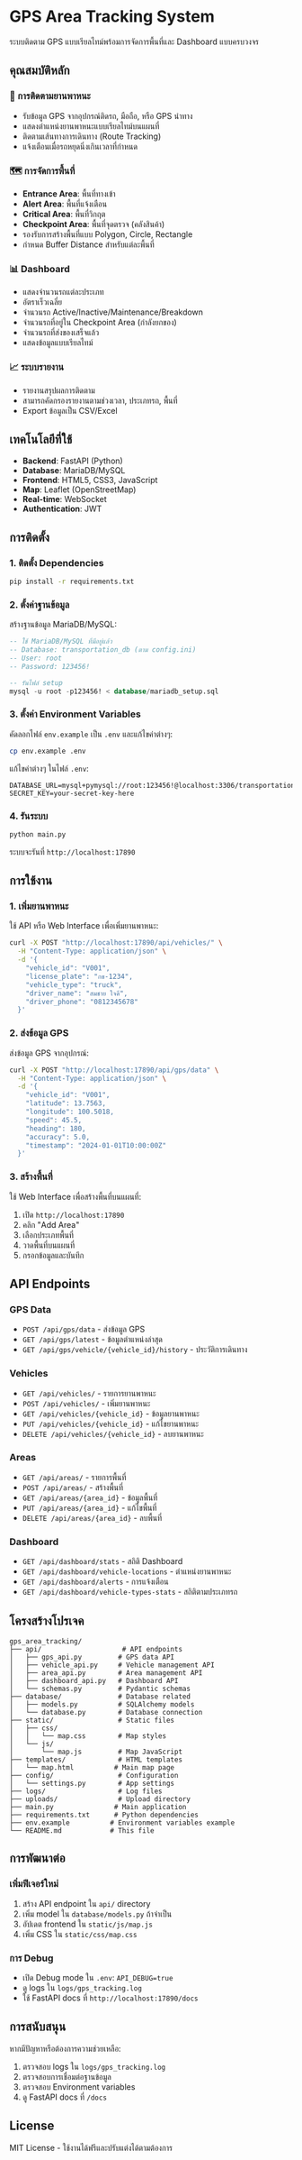 # GPS Area Tracking System

ระบบติดตาม GPS แบบเรียลไทม์พร้อมการจัดการพื้นที่และ Dashboard แบบครบวงจร

## คุณสมบัติหลัก

### 🚗 การติดตามยานพาหนะ
- รับข้อมูล GPS จากอุปกรณ์ติดรถ, มือถือ, หรือ GPS นำทาง
- แสดงตำแหน่งยานพาหนะแบบเรียลไทม์บนแผนที่
- ติดตามเส้นทางการเดินทาง (Route Tracking)
- แจ้งเตือนเมื่อรถหยุดนิ่งเกินเวลาที่กำหนด

### 🗺️ การจัดการพื้นที่
- **Entrance Area**: พื้นที่ทางเข้า
- **Alert Area**: พื้นที่แจ้งเตือน
- **Critical Area**: พื้นที่วิกฤต
- **Checkpoint Area**: พื้นที่จุดตรวจ (คลังสินค้า)
- รองรับการสร้างพื้นที่แบบ Polygon, Circle, Rectangle
- กำหนด Buffer Distance สำหรับแต่ละพื้นที่

### 📊 Dashboard
- แสดงจำนวนรถแต่ละประเภท
- อัตราเร็วเฉลี่ย
- จำนวนรถ Active/Inactive/Maintenance/Breakdown
- จำนวนรถที่อยู่ใน Checkpoint Area (กำลังยกของ)
- จำนวนรถที่ส่งของเสร็จแล้ว
- แสดงข้อมูลแบบเรียลไทม์

### 📈 ระบบรายงาน
- รายงานสรุปผลการติดตาม
- สามารถคัดกรองรายงานตามช่วงเวลา, ประเภทรถ, พื้นที่
- Export ข้อมูลเป็น CSV/Excel

## เทคโนโลยีที่ใช้

- **Backend**: FastAPI (Python)
- **Database**: MariaDB/MySQL
- **Frontend**: HTML5, CSS3, JavaScript
- **Map**: Leaflet (OpenStreetMap)
- **Real-time**: WebSocket
- **Authentication**: JWT

## การติดตั้ง

### 1. ติดตั้ง Dependencies

```bash
pip install -r requirements.txt
```

### 2. ตั้งค่าฐานข้อมูล

สร้างฐานข้อมูล MariaDB/MySQL:

```sql
-- ใช้ MariaDB/MySQL ที่มีอยู่แล้ว
-- Database: transportation_db (ตาม config.ini)
-- User: root
-- Password: 123456!

-- รันไฟล์ setup
mysql -u root -p123456! < database/mariadb_setup.sql
```

### 3. ตั้งค่า Environment Variables

คัดลอกไฟล์ `env.example` เป็น `.env` และแก้ไขค่าต่างๆ:

```bash
cp env.example .env
```

แก้ไขค่าต่างๆ ในไฟล์ `.env`:

```env
DATABASE_URL=mysql+pymysql://root:123456!@localhost:3306/transportation_db
SECRET_KEY=your-secret-key-here
```

### 4. รันระบบ

```bash
python main.py
```

ระบบจะรันที่ `http://localhost:17890`

## การใช้งาน

### 1. เพิ่มยานพาหนะ

ใช้ API หรือ Web Interface เพื่อเพิ่มยานพาหนะ:

```bash
curl -X POST "http://localhost:17890/api/vehicles/" \
  -H "Content-Type: application/json" \
  -d '{
    "vehicle_id": "V001",
    "license_plate": "กข-1234",
    "vehicle_type": "truck",
    "driver_name": "สมชาย ใจดี",
    "driver_phone": "0812345678"
  }'
```

### 2. ส่งข้อมูล GPS

ส่งข้อมูล GPS จากอุปกรณ์:

```bash
curl -X POST "http://localhost:17890/api/gps/data" \
  -H "Content-Type: application/json" \
  -d '{
    "vehicle_id": "V001",
    "latitude": 13.7563,
    "longitude": 100.5018,
    "speed": 45.5,
    "heading": 180,
    "accuracy": 5.0,
    "timestamp": "2024-01-01T10:00:00Z"
  }'
```

### 3. สร้างพื้นที่

ใช้ Web Interface เพื่อสร้างพื้นที่บนแผนที่:

1. เปิด `http://localhost:17890`
2. คลิก "Add Area"
3. เลือกประเภทพื้นที่
4. วาดพื้นที่บนแผนที่
5. กรอกข้อมูลและบันทึก

## API Endpoints

### GPS Data
- `POST /api/gps/data` - ส่งข้อมูล GPS
- `GET /api/gps/latest` - ข้อมูลตำแหน่งล่าสุด
- `GET /api/gps/vehicle/{vehicle_id}/history` - ประวัติการเดินทาง

### Vehicles
- `GET /api/vehicles/` - รายการยานพาหนะ
- `POST /api/vehicles/` - เพิ่มยานพาหนะ
- `GET /api/vehicles/{vehicle_id}` - ข้อมูลยานพาหนะ
- `PUT /api/vehicles/{vehicle_id}` - แก้ไขยานพาหนะ
- `DELETE /api/vehicles/{vehicle_id}` - ลบยานพาหนะ

### Areas
- `GET /api/areas/` - รายการพื้นที่
- `POST /api/areas/` - สร้างพื้นที่
- `GET /api/areas/{area_id}` - ข้อมูลพื้นที่
- `PUT /api/areas/{area_id}` - แก้ไขพื้นที่
- `DELETE /api/areas/{area_id}` - ลบพื้นที่

### Dashboard
- `GET /api/dashboard/stats` - สถิติ Dashboard
- `GET /api/dashboard/vehicle-locations` - ตำแหน่งยานพาหนะ
- `GET /api/dashboard/alerts` - การแจ้งเตือน
- `GET /api/dashboard/vehicle-types-stats` - สถิติตามประเภทรถ

## โครงสร้างโปรเจค

```
gps_area_tracking/
├── api/                    # API endpoints
│   ├── gps_api.py         # GPS data API
│   ├── vehicle_api.py     # Vehicle management API
│   ├── area_api.py        # Area management API
│   ├── dashboard_api.py   # Dashboard API
│   └── schemas.py         # Pydantic schemas
├── database/              # Database related
│   ├── models.py          # SQLAlchemy models
│   └── database.py        # Database connection
├── static/                # Static files
│   ├── css/
│   │   └── map.css        # Map styles
│   └── js/
│       └── map.js         # Map JavaScript
├── templates/             # HTML templates
│   └── map.html          # Main map page
├── config/                # Configuration
│   └── settings.py        # App settings
├── logs/                  # Log files
├── uploads/               # Upload directory
├── main.py               # Main application
├── requirements.txt      # Python dependencies
├── env.example          # Environment variables example
└── README.md            # This file
```

## การพัฒนาต่อ

### เพิ่มฟีเจอร์ใหม่
1. สร้าง API endpoint ใน `api/` directory
2. เพิ่ม model ใน `database/models.py` ถ้าจำเป็น
3. อัปเดต frontend ใน `static/js/map.js`
4. เพิ่ม CSS ใน `static/css/map.css`

### การ Debug
- เปิด Debug mode ใน `.env`: `API_DEBUG=true`
- ดู logs ใน `logs/gps_tracking.log`
- ใช้ FastAPI docs ที่ `http://localhost:17890/docs`

## การสนับสนุน

หากมีปัญหาหรือต้องการความช่วยเหลือ:

1. ตรวจสอบ logs ใน `logs/gps_tracking.log`
2. ตรวจสอบการเชื่อมต่อฐานข้อมูล
3. ตรวจสอบ Environment variables
4. ดู FastAPI docs ที่ `/docs`

## License

MIT License - ใช้งานได้ฟรีและปรับแต่งได้ตามต้องการ
